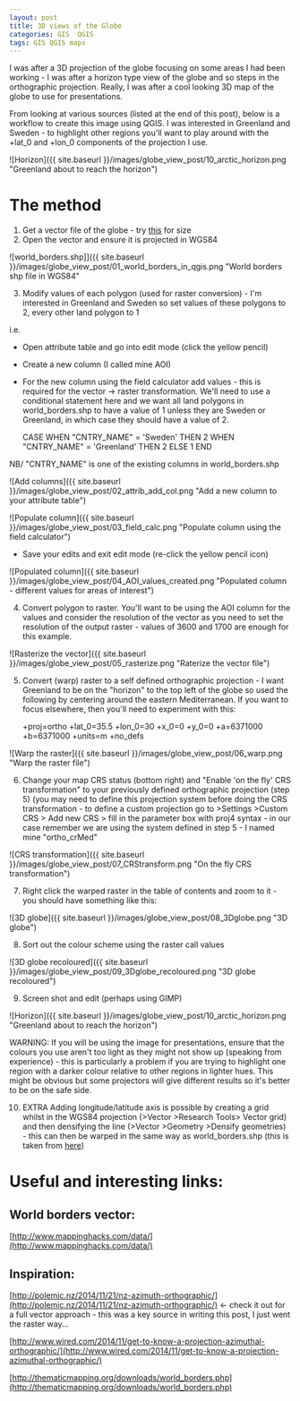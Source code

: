 ```yaml
---
layout: post
title: 3D views of the Globe 
categories: GIS  QGIS
tags: GIS QGIS maps 
---
```


I was after a 3D projection of the globe focusing on some areas I had been working - I was after a horizon type view of the globe and so steps in the orthographic projection. Really, I was after a cool looking 3D map of the globe to use for presentations.

From looking at various sources (listed at the end of this post), below is a workflow to create this image using QGIS. I was interested in Greenland and Sweden - to highlight other regions you'll want to play around with the +lat_0 and +lon_0 components of the projection I use.

![Horizon]({{ site.baseurl }}/images/globe_view_post/10_arctic_horizon.png "Greenland about to reach the horizon")

# The method

1. Get a vector file of the globe - try [this](http://thematicmapping.org/downloads/world_borders.php) for size
2. Open the vector and ensure it is projected in WGS84

![world_borders.shp]]({{ site.baseurl }}/images/globe_view_post/01_world_borders_in_qgis.png "World borders shp file in WGS84"

3. Modify values of each polygon (used for raster conversion) - I'm interested in Greenland and Sweden so set values of these polygons to 2, every other land polygon to 1

i.e. 

- Open attribute table and go into edit mode (click the yellow pencil)
- Create a new column (I called mine AOI)
- For the new column using the field calculator add values - this is required for the vector -> raster transformation. We'll need to use a conditional statement here and we want all land polygons in world_borders.shp to have a value of 1 unless they are Sweden or Greenland, in which case they should have a value of 2.

	CASE 
    WHEN "CNTRY_NAME" = 'Sweden' THEN 2
    WHEN "CNTRY_NAME" = 'Greenland' THEN 2
    ELSE 1
	END

NB/ "CNTRY_NAME" is one of the existing columns in world_borders.shp

![Add columns]({{ site.baseurl }}/images/globe_view_post/02_attrib_add_col.png "Add a new column to your attribute table")

![Populate column]({{ site.baseurl }}/images/globe_view_post/03_field_calc.png "Populate column using the field calculator")

- Save your edits and exit edit mode (re-click the yellow pencil icon)

![Populated column]({{ site.baseurl }}/images/globe_view_post/04_AOI_values_created.png "Populated column - different values for areas of interest")

4. Convert polygon to raster. You'll want to be using the AOI column for the values and consider the resolution of the vector as you need to set the resolution of the output raster - values of 3600 and 1700 are enough for this example.

![Rasterize the vector]({{ site.baseurl }}/images/globe_view_post/05_rasterize.png "Raterize the vector file")

5. Convert (warp) raster to a self defined orthographic projection - I want Greenland to be on the "horizon" to the top left of the globe so used the following by centering around the eastern Mediterranean. If you want to focus elsewhere, then you'll need to experiment with this:

	+proj=ortho +lat_0=35.5 +lon_0=30 +x_0=0 +y_0=0 +a=6371000 +b=6371000 +units=m +no_defs

![Warp the raster]({{ site.baseurl }}/images/globe_view_post/06_warp.png "Warp the raster file")

6. Change your map CRS status (bottom right) and "Enable 'on the fly' CRS transformation" to your previously defined orthographic projection (step 5) (you may need to define this projection system before doing the CRS transformation - to define a custom projection go to >Settings >Custom CRS > Add new CRS > fill in the parameter box with proj4 syntax - in our case remember we are using the system defined in step 5 - I named mine "ortho_crMed"

![CRS transformation]({{ site.baseurl }}/images/globe_view_post/07_CRStransform.png "On the fly CRS transformation")

7. Right click the warped raster in the table of contents and zoom to it - you should have something like this:

![3D globe]({{ site.baseurl }}/images/globe_view_post/08_3Dglobe.png "3D globe")

8. Sort out the colour scheme using the raster call values

![3D globe recoloured]({{ site.baseurl }}/images/globe_view_post/09_3Dglobe_recoloured.png "3D globe recoloured")

9. Screen shot and edit (perhaps using GIMP)

![Horizon]({{ site.baseurl }}/images/globe_view_post/10_arctic_horizon.png "Greenland about to reach the horizon")

WARNING: If you will be using the image for presentations, ensure that the colours you use aren't too light as they might not show up (speaking from experience) - this is particularly a problem if you are trying to highlight one region with a darker colour relative to other regions in lighter hues. This might be obvious but some projectors will give different results so it's better to be on the safe side.

10. EXTRA Adding longitude/latitude axis is possible by creating a grid whilst in the WGS84 projection (>Vector >Research Tools> Vector grid) and then densifying the line (>Vector >Geometry >Densify geometries) - this can then be warped in the same way as world_borders.shp (this is taken from [here](http://polemic.nz/2014/11/21/nz-azimuth-orthographic/))

# Useful and interesting links:

## World borders vector: 

[http://www.mappinghacks.com/data/](http://www.mappinghacks.com/data/)

## Inspiration: 

[http://polemic.nz/2014/11/21/nz-azimuth-orthographic/](http://polemic.nz/2014/11/21/nz-azimuth-orthographic/)  <- check it out for a full vector approach - this was a key source in writing this post, I just went the raster way...

[http://www.wired.com/2014/11/get-to-know-a-projection-azimuthal-orthographic/](http://www.wired.com/2014/11/get-to-know-a-projection-azimuthal-orthographic/)

[http://thematicmapping.org/downloads/world_borders.php](http://thematicmapping.org/downloads/world_borders.php)


